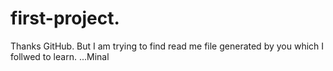 # first-project.
Thanks GitHub.
But I am trying to find read me file
generated by you
which I follwed to learn.
...Minal
